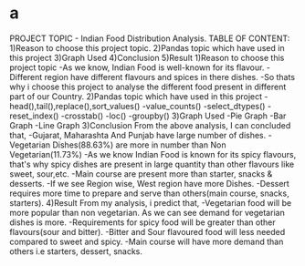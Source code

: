 # a
PROJECT TOPIC - Indian Food Distribution Analysis.  TABLE OF CONTENT:  1)Reason to choose this project topic. 2)Pandas topic which have used in this project 3)Graph Used 4)Conclusion 5)Result  1)Reason to choose this project topic -As we know, Indian Food is well-known for its flavour.  -Different region have different flavours and spices in there dishes.  -So thats why i choose this project to analyse the different food present in different part of our Country.  2)Pandas topic which have used in this project  -head(),tail(),replace(),sort_values()  -value_counts()  -select_dtypes()  -reset_index()  -crosstab()  -loc()  -groupby()  3)Graph Used  -Pie Graph  -Bar Graph  -Line Graph  3)Conclusion  From the above analysis, I can concluded that,  -Gujarat, Maharashta And Punjab have large number of dishes.  -Vegetarian Dishes(88.63%) are more in number than Non Vegetarian(11.73%)  -As we know Indian Food is known for its spicy flavours, that's why spicy dishes are present in large quantity than other flavours like sweet, sour,etc.  -Main course are present more than starter, snacks &amp; desserts.  -If we see Region wise, West region have more Dishes.  -Dessert requires more time to prepare and serve than others(main course, snacks, starters).  4)Result  From my analysis, i predict that,  -Vegetarian food will be more popular than non vegetarian. As we can see demand for vegetarian dishes is more.  -Requirements for spicy food will be greater than other flavours(sour and bitter).  -Bitter and Sour flavoured food will less needed compared to sweet and spicy.  -Main course will have more demand than others i.e starters, dessert, snacks.
